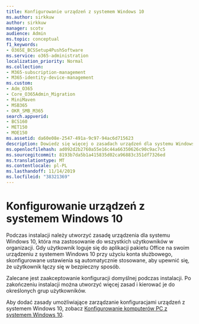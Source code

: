 ```yaml
---
title: Konfigurowanie urządzeń z systemem Windows 10
ms.author: sirkkuw
author: sirkkuw
manager: scotv
audience: Admin
ms.topic: conceptual
f1_keywords:
- O365E_BCSSetup4PushSoftware
ms.service: o365-administration
localization_priority: Normal
ms.collection:
- M365-subscription-management
- M365-identity-device-management
ms.custom:
- Adm_O365
- Core_O365Admin_Migration
- MiniMaven
- MSB365
- OKR_SMB_M365
search.appverid:
- BCS160
- MET150
- MOE150
ms.assetid: da60e08e-2547-491a-9c97-94ac6d715623
description: Dowiedz się więcej o zasadach urządzeń dla systemu Windows 10, które dotyczą wszystkich użytkowników w organizacji.
ms.openlocfilehash: ad092d2b2760a55e16c44a66350626c90c9ac7c5
ms.sourcegitcommit: 8193b7da5b1a415835d02ca96883c351df7326ed
ms.translationtype: MT
ms.contentlocale: pl-PL
ms.lasthandoff: 11/14/2019
ms.locfileid: "38321369"
---
```

# <a name="configure-windows-10-devices"></a>Konfigurowanie urządzeń z systemem Windows 10

Podczas instalacji należy utworzyć zasadę urządzenia dla systemu Windows 10, która ma zastosowanie do wszystkich użytkowników w organizacji. Gdy użytkownik loguje się do aplikacji pakietu Office na swoim urządzeniu z systemem Windows 10 przy użyciu konta służbowego, skonfigurowane ustawienia są automatycznie stosowane, aby upewnić się, że użytkownik łączy się w bezpieczny sposób.
  
Zalecane jest zaakceptowanie konfiguracji domyślnej podczas instalacji. Po zakończeniu instalacji można utworzyć więcej zasad i kierować je do określonych grup użytkowników.
  
Aby dodać zasady umożliwiające zarządzanie konfiguracjami urządzeń z systemem Windows 10, zobacz [Konfigurowanie komputerów PC z systemem Windows 10](protection-settings-for-windows-10-pcs.md).
  

